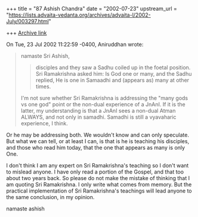 +++
title = "87 Ashish Chandra"
date = "2002-07-23"
upstream_url = "https://lists.advaita-vedanta.org/archives/advaita-l/2002-July/003297.html"

+++
[Archive link](https://lists.advaita-vedanta.org/archives/advaita-l/2002-July/003297.html)

On Tue, 23 Jul 2002 11:22:59 -0400, Aniruddhan <ani at EE.WASHINGTON.EDU>
wrote:

>namaste Sri Ashish,
>
>>disciples and they saw a Sadhu coiled up in the foetal position. Sri
>>Ramakrishna asked him: Is God one or many, and the Sadhu replied, He is
one
>>in Samaadhi and (appears as) many at other times.
>
>I'm not sure whether Sri Ramakrishna is addressing the "many gods vs one
>god" point or the non-dual experience of a JnAnI. If it is the latter, my
>understanding is that a JnAnI sees a non-dual Atman ALWAYS, and not only in
>samadhi. Samadhi is still a vyavaharic experience, I think.
>

Or he may be addressing both. We wouldn't know and can only speculate. But
what we can tell, or at least I can, is that is he is teaching his
disciples, and those who read him today, that the one that appears as many
is only One.

I don't think I am any expert on Sri Ramakrishna's teaching so I don't want
to mislead anyone. I have only read a portion of the Gospel, and that too
about two years back. So please do not make the mistake of thinking that I
am quoting Sri Ramakrishna. I only write what comes from memory. But the
practical implementation of Sri Ramakrishna's teachings will lead anyone to
the same conclusion, in my opinion.

namaste
ashish

